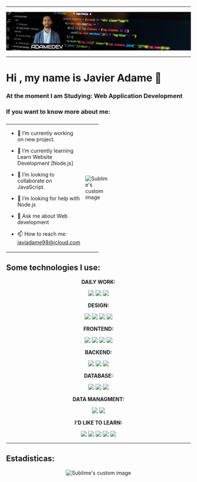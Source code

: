 
<hr>
<img src="https://github.com/ADAME98/ADAME98/blob/main/programacion2.png" />
<hr>

# Hi , my name is Javier Adame 👋  

### At the moment I am Studying: Web Application Development


### If you want to know more about me:

<table style="display: grid; grid-template-columns: 50% 50%;">
<tr>
<td>
  
- 🔭 I’m currently working on new project.
  
- 🌱 I’m currently learning Learn Website Development [Node.js]
  
- 👯 I’m looking to collaborate on JavaScript.
  
- 🤔 I’m looking for help with Node.js
  
- 💬 Ask me about Web development
  
- 📫 How to reach me: javiadame98@icloud.com
  
</td>
<td>
<img src="https://github-readme-stats.vercel.app/api/top-langs/?username=ADAME98&layout=compact&theme=dark" alt="Sublime's custom image"/>
</td>
</tr>
</table>

## Some technologies I use:


<p align="center"><b>DAILY WORK:</b></p>
<p  align="center">
<img src="https://img.shields.io/badge/GitHub-181717.svg?style=for-the-badge&logo=GitHub&logoColor=white">    <img src="https://img.shields.io/badge/Git-F05032.svg?style=for-the-badge&logo=Git&logoColor=white">    <img src="https://img.shields.io/badge/Visual%20Studio%20Code-007ACC.svg?style=for-the-badge&logo=Visual-Studio-Code&logoColor=white"></p>

<p align="center"><b>DESIGN:</b></p>

<p  align="center">
<img src="https://img.shields.io/badge/Figma-F24E1E?style=for-the-badge&logo=figma&logoColor=white">    <img src="https://img.shields.io/badge/Canva-%2300C4CC.svg?&style=for-the-badge&logo=Canva&logoColor=white">    <img src="https://img.shields.io/badge/Adobe%20XD-FF61F6.svg?style=for-the-badge&logo=Adobe-XD&logoColor=white">       <img src="https://img.shields.io/badge/Adobe%20Photoshop-31A8FF.svg?style=for-the-badge&logo=Adobe-Photoshop&logoColor=white">
</p>

<p align="center"><b>FRONTEND:</b></p>

<p  align="center">
<img src="https://img.shields.io/badge/HTML5-E34F26?style=for-the-badge&logo=html5&logoColor=white">    <img src="https://img.shields.io/badge/CSS3-1572B6?style=for-the-badge&logo=css3&logoColor=white">    <img src="https://img.shields.io/badge/Sass-CC6699?style=for-the-badge&logo=sass&logoColor=white">    <img src="https://img.shields.io/badge/JavaScript-F7DF1E.svg?style=for-the-badge&logo=JavaScript&logoColor=black">
</p>

<p align="center"><b>BACKEND:</b></p>

<p  align="center">
<img src="https://img.shields.io/badge/Node.js-339933.svg?style=for-the-badge&logo=nodedotjs&logoColor=white">    <img src="https://img.shields.io/badge/PHP-777BB4?style=for-the-badge&logo=php&logoColor=white">    <img src="https://img.shields.io/badge/Java-007396?style=for-the-badge&logo=java&logoColor=white&labelColor=101010">
</p>

<p align="center"><b>DATABASE:</b></p>

<p  align="center">
<img src="https://img.shields.io/badge/MySQL-4479A1.svg?style=for-the-badge&logo=MySQL&logoColor=white">    <img src="https://img.shields.io/badge/MongoDB-47A248.svg?style=for-the-badge&logo=MongoDB&logoColor=white">    <img src="https://img.shields.io/badge/Firebase-FFCA28.svg?style=for-the-badge&logo=Firebase&logoColor=black">
</p>

<p align="center"><b>DATA MANAGMENT:</b></p>

<p  align="center">
<img src="https://img.shields.io/badge/JSON-000000.svg?style=for-the-badge&logo=JSON&logoColor=white">
<img src="https://img.shields.io/badge/jQuery-0769AD.svg?style=for-the-badge&logo=jQuery&logoColor=white">
</p>


<p align="center"><b>I'D LIKE TO LEARN:</b></p>

<p  align="center">
<img src="https://img.shields.io/badge/Kotlin-7F52FF.svg?style=for-the-badge&logo=Kotlin&logoColor=white">
<img src="https://img.shields.io/badge/React-20232A?style=for-the-badge&logo=react&logoColor=61DAFB">
<img src="https://img.shields.io/badge/Vue.js-4FC08D.svg?style=for-the-badge&logo=vuedotjs&logoColor=white">
<img src="https://img.shields.io/badge/Bootstrap-7952B3.svg?style=for-the-badge&logo=Bootstrap&logoColor=white">
<img src="https://img.shields.io/badge/AngularJS-E23237.svg?style=for-the-badge&logo=AngularJS&logoColor=white">
</p>

<hr>

## Estadisticas:

<p align="center">
<img src="https://github-readme-stats.vercel.app/api?username=ADAME98&show_icons=true&theme=dark" alt="Sublime's custom image"/>
</p>

